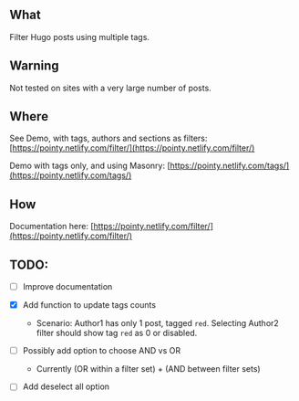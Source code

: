 ## What

Filter Hugo posts using multiple tags.

## Warning 

Not tested on sites with a very large number of posts.

## Where 

See Demo, with tags, authors and sections as filters: [https://pointy.netlify.com/filter/](https://pointy.netlify.com/filter/)

Demo with tags only, and using Masonry: [https://pointy.netlify.com/tags/](https://pointy.netlify.com/tags/)

## How 

Documentation here: [https://pointy.netlify.com/filter/](https://pointy.netlify.com/filter/)

## TODO: 

- [ ] Improve documentation
- [x] Add function to update tags counts 
  - Scenario: Author1 has only 1 post, tagged `red`. Selecting Author2 filter should show tag `red` as 0 or disabled.
- [ ] Possibly add option to choose AND vs OR 
  - Currently (OR within a filter set) + (AND between filter sets) 
- [ ] Add deselect all option 

